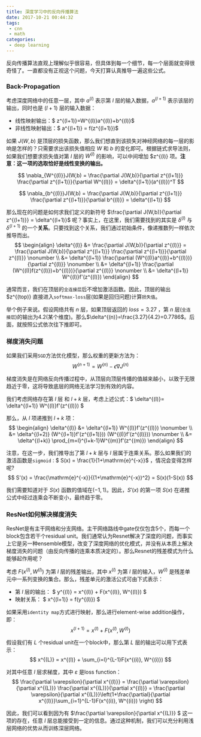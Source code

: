 ```yaml
---
title: 深度学习中的反向传播算法
date: 2017-10-21 00:44:32
tags:
 - cnn
 - math
categories:
 - deep learning
---
```


反向传播算法直观上理解似乎很容易，但具体到每一个细节，每一个层面就变得很奇怪了。一直都没有正视这个问题，今天打算认真推导一遍这些公式。

### Back-Propagation
考虑深度网络中的任意一层，其中 $a^{(l)}$ 表示第 $l$ 层的输入数据，$a^{(l+1)}$ 表示该层的输出，同时也是 $(l+1)$ 层的输入数据：
- 线性映射输出：$ z^{(l+1)}=W^{(l)}a^{(l)}+b^{(l)}$
- 非线性映射输出：$ a^{(l+1)} = f(z^{(l+1)})$

如果 $J(W,b)$ 是顶层的损失函数，那么我们想直到该损失对神经网络的每一层的影响是怎样的？只需要求出该损失值相应 $W$ 和 $b$ 的变化即可。根据链式求导法则，如果我们想要求损失值对第 $l$ 层的 $W^{(l)}$ 的影响，可以中间增加 $z^{(l)} 项。**注意：这一项的选取恰好是线性变换的输出。**

$$ \nabla_{W^{(l)}}J(W,b) = \frac{\partial J(W,b)}{\partial z^{(l+1)}} \frac{\partial z^{(l+1)}}{\partial W^{(l)}} = \delta^{(l+1)}(a^{(l)})^T $$

$$ \nabla_{b^{(l)}}J(W,b) = \frac{\partial J(W,b)}{\partial z^{(l+1)}} \frac{\partial z^{(l+1)}}{\partial b^{(l)}} = \delta^{(l+1)} $$

那么现在的问题是如何求我们定义的新符号 $\frac{\partial J(W,b)}{\partial z^{(l+1)}} = \delta^{(l+1)}$ 呢？事实上，在这里，我们需要找到的其实是 $\delta^{(l)}$ 与 $\delta^{(l+1)}$ 的一个**关系**。只要找到这个关系，我们通过初始条件，像递推数列一样依次推导而出。
$$
\begin{align}
  \delta^{(l)} &= \frac{\partial J(W,b)}{\partial z^{(l)}} = \frac{\partial J(W,b)}{\partial z^{(l+1)}} \frac{\partial z^{(l+1)}}{\partial z^{(l)}} \nonumber \\
   &= \delta^{(l+1)} \frac{\partial (W^{(l)}a^{(l)}+b^{(l)})}{\partial z^{(l)}} \nonumber \\
   &= \delta^{(l+1)} \frac{\partial (W^{(l)}f(z^{(l)})+b^{(l)})}{\partial z^{(l)}} \nonumber \\
   &= \delta^{(l+1)} W^{(l)}f'(z^{(l)})
\end{align}
$$

通常而言，我们在顶层的`全连接层`后不增加激活函数。因此，顶层的输出 $z^{(top)} 直接进入`softmax-loss`层(如果是回归问题)计算`损失值`。

举个例子来说。假设网络共有 $n$ 层，如果顶层返回的 $loss=3.27$ ，第 $n$ 层(`全连接层`)的输出为4.2(某个维度)。那么$\delta^{(n)}=\frac{3.27}{4.2}=0.7786$。后面，就按照公式依次往下推即可。

### 梯度消失问题

如果我们采用`SGD`方法优化模型，那么权重的更新方法为：
$$ W^{(n+1)} = W^{(n)} - \epsilon\nabla J^{(n)} $$

梯度消失是在网络反向传播过程中，从顶层向顶层传播的值越来越小，以致于无限趋近于零，这将导致底层的网络无法学习到有效的内容。

我们考虑网络存在第 $l$ 层 和 $l+k$ 层，考虑上述公式：$ \delta^{(l)}= \delta^{(l+1)} W^{(l)}f'(z^{(l)}) $

那么，从 $l$ 项递推到 $l+k$ 项：
$$
\begin{align} 
  \delta^{(l)} &= \delta^{(l+1)} W^{(l)}f'(z^{(l)}) \nonumber \\
  &= \delta^{(l+2)} (W^{(l+1)}f'(z^{(l+1)})) (W^{(l)}f'(z^{(l)})) \nonumber \\
  &= \delta^{(l+k)} \prod_{m=l}^{l+k-1}W^{(m)}f'(z^{(m)})
\end{align}
$$

注意，在这一步，我们推导出了第 $l+k$ 层与 $l$ 层属于连乘关系。那么如果我们的激活函数是`sigmoid：`$ S(x) = \frac{1}{1+\mathrm{e}^{-x}}$ ，情况会变得怎样呢?
$$ S'(x) = \frac{\mathrm{e}^{-x}}{(1+\mathrm{e}^{-x})^2} = S(x)(1-S(x)) $$

我们需要知道对于 $S(x)$ 函数的值域在$(-1, 1)$。因此，$S'(x)$ 的第一项 $S(x)$ 在递推公式中经过连乘会不断变小，最终趋于零。

### ResNet如何解决梯度消失

ResNet是有主干网络和分支网络。主干网络路线中gate仅仅包含5个，而每一个block包含若干个residual unit。我们通常认为Resnet解决了深度的问题，而事实上它是另一种ensemble模型，改变了深度网络的优化模式，并没有从本质上解决梯度消失的问题（由反向传播的连乘本质决定的）。那么Resnet的残差模式为什么能够起作用呢？

考虑 $F(x^{(l)}, W^{(l)})$ 为第 $l$ 层的残差输出，其中 $x^{(l)}$ 为第 $l$ 层的输入，$W^{(l)}$ 是残差单元中一系列变换的集合。那么，残差单元的激活公式可由下式表示：
- 第 $l$ 层的输出： $ y^{(l)} = x^{(l)} + F(x^{(l)}, W^{(l)}) $
- 映射关系： $ x^{(l+1)} = f(y^{(l)}) $

如果采用`identity map`方式进行映射，那么进行element-wise addition操作，即：
$$ x^{(l+1)} = x^{(l)} + F(x^{(l)}, W^{(l)}) $$

假设我们有 $L$ 个residual unit在一个block中，那么第 $L$ 层的输出可以用下式表示：
$$ x^{(L)} = x^{(l)} + \sum_{i=l}^{L-1}F(x^{(i)}, W^{(i)}) $$

对其中任意 $l$ 层求梯度，其中 $\varepsilon$ 是loss function：
$$ \frac{\partial \varepsilon}{\partial x^{(l)}} = \frac{\partial \varepsilon}{\partial x^{(L)}} \frac{\partial x^{(L)}}{\partial x^{(l)}} = \frac{\partial \varepsilon}{\partial x^{(L)}}\left(1+\frac{\partial}{\partial x^{(l)}}\sum_{i=1}^{L-1}F(x^{(i)}, W^{(i)}) \right) $$

因此，我们可以看到因为有 $\frac{\partial \varepsilon}{\partial x^{(L)}} $ 这一项的存在，任意 $l$ 层总能接受到一定的信息。通过这种机制，我们可以充分利用浅层网络的优势从而训练深层网络。